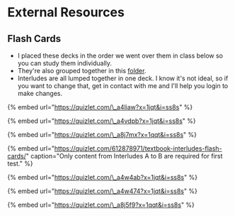 # External Resources

## Flash Cards

* I placed these decks in the order we went over them in class below so you can study them individually.
* They're also grouped together in this [folder](https://quizlet.com/mikechase3/folders/rocks-for-jocks?x=1xqt&i=ss8s).
* Interludes are all lumped together in one deck. I know it's not ideal, so if you want to change that, get in contact with me and I'll help you login to make changes.

{% embed url="https://quizlet.com/\_a4liaw?x=1jqt&i=ss8s" %}

{% embed url="https://quizlet.com/\_a4vdpb?x=1jqt&i=ss8s" %}

{% embed url="https://quizlet.com/\_a8j7mx?x=1qqt&i=ss8s" %}

{% embed url="https://quizlet.com/612878971/textbook-interludes-flash-cards/" caption="Only content from Interludes A to B are required for first test." %}

{% embed url="https://quizlet.com/\_a4w4ab?x=1jqt&i=ss8s" %}

{% embed url="https://quizlet.com/\_a4w474?x=1jqt&i=ss8s" %}

{% embed url="https://quizlet.com/\_a8j5f9?x=1qqt&i=ss8s" %}




